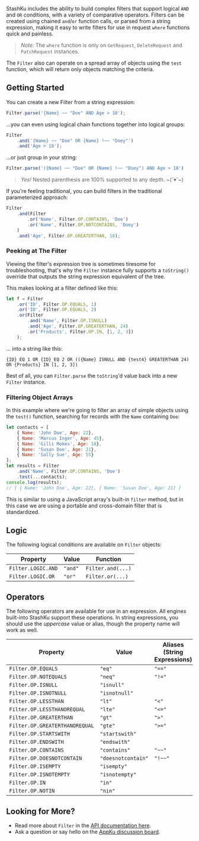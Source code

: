 StashKu includes the ability to build complex filters that support logical `AND` and `OR` conditions, with a variety
of comparative operators. Filters can be created using chained `and`/`or` function calls, or parsed from a string 
expression, making it easy to write filters for use in request `where` functions quick and painless.

> *Note:* The `where` function is only on `GetRequest`, `DeleteRequest` and `PatchRequest` instances.

The `Filter` also can operate on a spread array of objects using the `test` function, which will return only objects
matching the criteria.


## Getting Started
You can create a new Filter from a string expression:
```js
Filter.parse('{Name} ~~ "Doe" AND Age > 18');
```
...you can even using logical chain functions together into logical groups:

```js
Filter
    .and('{Name} ~~ "Doe" OR {Name} !~~ "Doey"')
    .and('Age > 18');
```
...or just group in your string:
```js
Filter.parse('({Name} ~~ "Doe" OR {Name} !~~ "Doey") AND Age > 18')
```
> *Yes!* Nested parenthesis are 100% supported to any depth. ~(˘▾˘~)

If you're feeling traditional, you can build filters in the traditional parameterized approach:
```js
Filter
    .and(Filter
        .or('Name', Filter.OP.CONTAINS, 'Doe')
        .or('Name', Filter.OP.NOTCONTAINS, 'Doey')
    )
    .and('Age', Filter.OP.GREATERTHAN, 18);
```
### Peeking at The Filter
Viewing the filter's expression tree is sometimes tiresome for troubleshooting, that's why the `Filter` instance
fully supports a `toString()` override that outputs the string expression equivalent of the tree.

This makes looking at a filter defined like this:
```js
let f = Filter
    .or('ID', Filter.OP.EQUALS, 1)
    .or('ID', Filter.OP.EQUALS, 2)
    .or(Filter
        .and('Name', Filter.OP.ISNULL)
        .and('Age', Filter.OP.GREATERTHAN, 24)
        .or('Products', Filter.OP.IN, [1, 2, 3])
    );
```
... into a string like this:
```
{ID} EQ 1 OR {ID} EQ 2 OR (({Name} ISNULL AND {test4} GREATERTHAN 24) OR {Products} IN [1, 2, 3])
```
Best of all, you can `Filter.parse` the `toString`'d value back into a new `Filter` instance.


### Filtering Object Arrays
In this example where we're going to filter an array of simple objects using the `test()` function, searching for
records with the `Name` containing `Doe`:
```js
let contacts = [
    { Name: 'John Doe', Age: 22},
    { Name: 'Marcus Inger', Age: 45},
    { Name: 'Gilli Mokes', Age: 18},
    { Name: 'Susan Doe', Age: 21},
    { Name: 'Sally Sue', Age: 55}
];
let results = Filter
    .and('Name', Filter.OP.CONTAINS, 'Doe')
    .test(...contacts);
console.log(results);
// [ { Name: 'John Doe', Age: 22}, { Name: 'Susan Doe', Age: 21} ]
```

This is similar to using a JavaScript array's built-in `filter` method, but in this case we are using a portable and
cross-domain filter that is standardized. 

## Logic
The following logical conditions are available on `Filter` objects:

| Property | Value | Function |
| - | - | - |
| `Filter.LOGIC.AND` | `"and"` | `Filter.and(...)` |
| `Filter.LOGIC.OR` | `"or"` | `Filter.or(...)` |

## Operators
The following operators are available for use in an expression. All engines built-into StashKu support these operations. In string expressions, you should use the *uppercase* value or alias, though the property name will work as well.

| Property | Value | Aliases (String Expressions) |
| - | - | - |
| `Filter.OP.EQUALS` | `"eq"` | `"=="` |
| `Filter.OP.NOTEQUALS` | `"neq"` | `"!="` |
| `Filter.OP.ISNULL` | `"isnull"` | |
| `Filter.OP.ISNOTNULL` | `"isnotnull"` | |
| `Filter.OP.LESSTHAN` | `"lt"` | `"<"` |
| `Filter.OP.LESSTHANOREQUAL` | `"lte"` | `"<="` |
| `Filter.OP.GREATERTHAN` | `"gt"` | `">"` |
| `Filter.OP.GREATERTHANOREQUAL` | `"gte"` | `">="` |
| `Filter.OP.STARTSWITH` | `"startswith"` | |
| `Filter.OP.ENDSWITH` | `"endswith"` | |
| `Filter.OP.CONTAINS` | `"contains"` | `"~~"` |
| `Filter.OP.DOESNOTCONTAIN` | `"doesnotcontain"` | `"!~~"` |
| `Filter.OP.ISEMPTY` | `"isempty"` | |
| `Filter.OP.ISNOTEMPTY` | `"isnotempty"` | |
| `Filter.OP.IN` | `"in"` | |
| `Filter.OP.NOTIN` | `"nin"` | |

## Looking for More?
- Read more about `Filter` in the [API documentation here](https://appku.github.io/stashku/Filter.html).
- Ask a question or say hello on the [AppKu discussion board](https://github.com/orgs/appku/discussions).